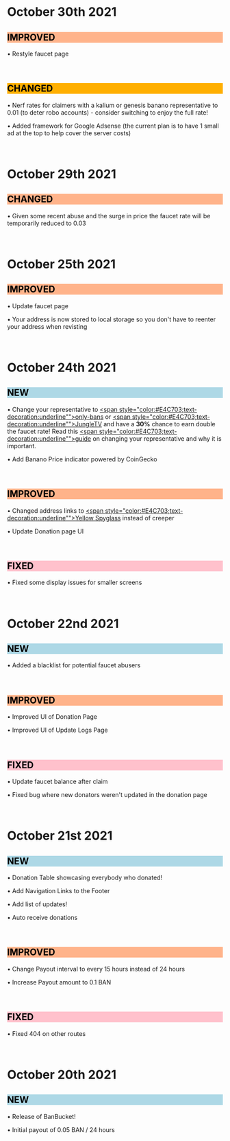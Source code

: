 # October 30th 2021

<h2 style="background-color:#ffb38a;color:black">IMPROVED</h2>

• Restyle faucet page

&nbsp;

<h2 style="background-color:#FFAF00;color:black">CHANGED</h2>

• Nerf rates for claimers with a kalium or genesis banano representative to 0.01 (to deter robo accounts) - consider switching to enjoy the full rate!

• Added framework for Google Adsense (the current plan is to have 1 small ad at the top to help cover the server costs)

&nbsp;

# October 29th 2021

<h2 style="background-color:#ffb38a;color:black">CHANGED</h2>

• Given some recent abuse and the surge in price the faucet rate will be temporarily reduced to 0.03

&nbsp;

# October 25th 2021

<h2 style="background-color:#ffb38a;color:black">IMPROVED</h2>

• Update faucet page

• Your address is now stored to local storage so you don't have to reenter your address when revisting

&nbsp;

# October 24th 2021

<h2 style="background-color:#ADD8E6;color:black">NEW</h2>

• Change your representative to [<span style="color:#E4C703;text-decoration:underline"">only-bans</span>](https://www.yellowspyglass.com/account/ban_1on1ybanskzzsqize1477wximtkdzrftmxqtajtwh4p4tg1w6awn1hq677cp) or [<span style="color:#E4C703;text-decoration:underline"">JungleTV</span>](https://www.yellowspyglass.com/account/ban_19potasho7ozny8r1drz3u3hb3r97fw4ndm4hegdsdzzns1c3nobdastcgaa) and have a **30%** chance to earn double the faucet rate! Read this [<span style="color:#E4C703;text-decoration:underline"">guide</span>](https://jungletv.live/documents/badrepresentativehelp) on changing your representative and why it is important.

• Add Banano Price indicator powered by CoinGecko

&nbsp;

<h2 style="background-color:#ffb38a;color:black">IMPROVED</h2>

• Changed address links to [<span style="color:#E4C703;text-decoration:underline"">Yellow Spyglass</span>](https://yellowspyglass.com/) instead of creeper

• Update Donation page UI

&nbsp;

<h2 style="background-color:#ffc1cc;color:black">FIXED</h2>

• Fixed some display issues for smaller screens

&nbsp;

# October 22nd 2021

<h2 style="background-color:#ADD8E6;color:black">NEW</h2>

• Added a blacklist for potential faucet abusers

&nbsp;

<h2 style="background-color:#ffb38a;color:black">IMPROVED</h2>

• Improved UI of Donation Page

• Improved UI of Update Logs Page

&nbsp;

<h2 style="background-color:#ffc1cc;color:black">FIXED</h2>

• Update faucet balance after claim

• Fixed bug where new donators weren't updated in the donation page

&nbsp;

# October 21st 2021

<h2 style="background-color:#ADD8E6;color:black">NEW</h2>

• Donation Table showcasing everybody who donated!

• Add Navigation Links to the Footer

• Add list of updates!

• Auto receive donations

&nbsp;

<h2 style="background-color:#ffb38a;color:black">IMPROVED</h2>

• Change Payout interval to every 15 hours instead of 24 hours

• Increase Payout amount to 0.1 BAN

&nbsp;

<h2 style="background-color:#ffc1cc;color:black">FIXED</h2>

• Fixed 404 on other routes
  
&nbsp;

# October 20th 2021

<h2 style="background-color:#ADD8E6;color:black">NEW</h2>

• Release of BanBucket!
  
• Initial payout of 0.05 BAN / 24 hours
